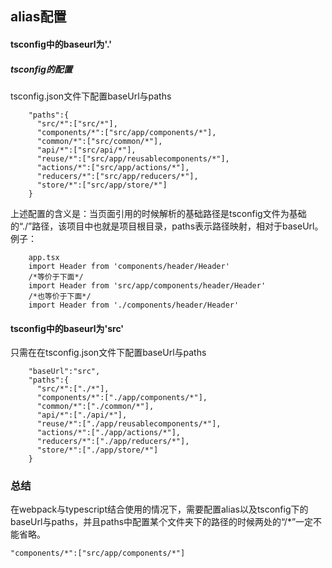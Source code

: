 ## alias配置

#### tsconfig中的baseurl为'.'

##### tsconfig的配置
tsconfig.json文件下配置baseUrl与paths
```
    "paths":{
      "src/*":["src/*"],
      "components/*":["src/app/components/*"],
      "common/*":["src/common/*"],
      "api/*":["src/api/*"],
      "reuse/*":["src/app/reusablecomponents/*"],
      "actions/*":["src/app/actions/*"],
      "reducers/*":["src/app/reducers/*"],
      "store/*":["src/app/store/*"]
    }
```

上述配置的含义是：当页面引用的时候解析的基础路径是tsconfig文件为基础的“./”路径，该项目中也就是项目根目录，paths表示路径映射，相对于baseUrl。
例子：

```
    app.tsx
    import Header from 'components/header/Header'
    /*等价于下面*/
    import Header from 'src/app/components/header/Header'
    /*也等价于下面*/
    import Header from './components/header/Header'
```

#### tsconfig中的baseurl为'src'
只需在在tsconfig.json文件下配置baseUrl与paths
```
    "baseUrl":"src",
    "paths":{
      "src/*":["./*"],
      "components/*":["./app/components/*"],
      "common/*":["./common/*"],
      "api/*":["./api/*"],
      "reuse/*":["./app/reusablecomponents/*"],
      "actions/*":["./app/actions/*"],
      "reducers/*":["./app/reducers/*"],
      "store/*":["./app/store/*"]
    }
```

### 总结
在webpack与typescript结合使用的情况下，需要配置alias以及tsconfig下的baseUrl与paths，并且paths中配置某个文件夹下的路径的时候两处的“/*”一定不能省略。
```
"components/*":["src/app/components/*"]
```